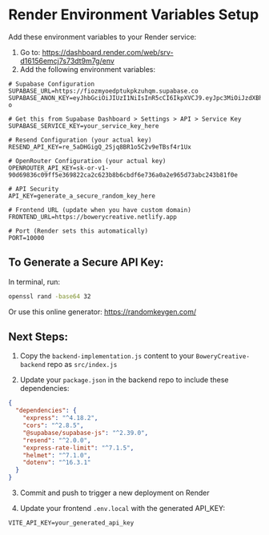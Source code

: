 # Render Environment Variables Setup

Add these environment variables to your Render service:

1. Go to: https://dashboard.render.com/web/srv-d16156emcj7s73dt9m7g/env
2. Add the following environment variables:

```
# Supabase Configuration
SUPABASE_URL=https://fiozmyoedptukpkzuhqm.supabase.co
SUPABASE_ANON_KEY=eyJhbGciOiJIUzI1NiIsInR5cCI6IkpXVCJ9.eyJpc3MiOiJzdXBhYmFzZSIsInJlZiI6ImZpb3pteW9lZHB0dWtwa3p1aHFtIiwicm9sZSI6ImFub24iLCJpYXQiOjE3NDk4MTUxODcsImV4cCI6MjA2NTM5MTE4N30.XrzLFbtoOKcX0kU5K7MSPQKwTDNm6cFtefUGxSJzm-o

# Get this from Supabase Dashboard > Settings > API > Service Key
SUPABASE_SERVICE_KEY=your_service_key_here

# Resend Configuration (your actual key)
RESEND_API_KEY=re_5aDHGigQ_2Sjq8BR1o5C2v9eTBsf4r1Ux

# OpenRouter Configuration (your actual key)
OPENROUTER_API_KEY=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

# API Security
API_KEY=generate_a_secure_random_key_here

# Frontend URL (update when you have custom domain)
FRONTEND_URL=https://bowerycreative.netlify.app

# Port (Render sets this automatically)
PORT=10000
```

## To Generate a Secure API Key:

In terminal, run:
```bash
openssl rand -base64 32
```

Or use this online generator: https://randomkeygen.com/

## Next Steps:

1. Copy the `backend-implementation.js` content to your `BoweryCreative-backend` repo as `src/index.js`

2. Update your `package.json` in the backend repo to include these dependencies:
```json
{
  "dependencies": {
    "express": "^4.18.2",
    "cors": "^2.8.5",
    "@supabase/supabase-js": "^2.39.0",
    "resend": "^2.0.0",
    "express-rate-limit": "^7.1.5",
    "helmet": "^7.1.0",
    "dotenv": "^16.3.1"
  }
}
```

3. Commit and push to trigger a new deployment on Render

4. Update your frontend `.env.local` with the generated API_KEY:
```
VITE_API_KEY=your_generated_api_key
```